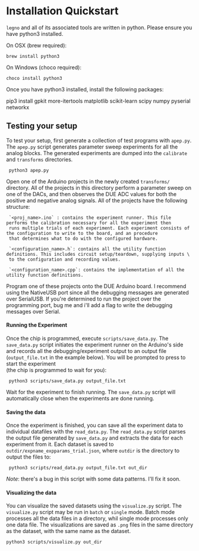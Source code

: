 # Installation Quickstart

`legno` and all of its associated tools are written in python. Please ensure you have python3 installed.

On OSX (brew required):

    brew install python3
  
On Windows (choco required):

    choco install python3
  
Once you have python3 installed, install the following packages:

  pip3 install gpkit more-itertools matplotlib scikit-learn scipy numpy pyserial networkx

## Testing your setup

To test your setup, first generate a collection of test programs with `apep.py`. The `apep.py` script 
generates parameter sweep experiments for all the analog blocks. The generated experiments are dumped into the 
`calibrate` and `transforms` directories.

     python3 apep.py
  
Open one of the Arduino projects in the newly created `transforms/` directory. All of the projects in this directory
perform a parameter sweep on one of the DACs, and then observes the DUE ADC values for both the positive and negative analog
signals. All of the projects have the following structure:

     `<proj_name>.ino` : contains the experiment runner. This file performs the calibration necessary for all the experiment then 
     runs multiple trials of each experiment. Each experiment consists of the configuration to write to the board, and an procedure
     that determines what to do with the configured hardware.
     
     `<configuration_name>.h`: contains all the utility function definitions. This includes circuit setup/teardown, supplying inputs \
     to the configuration and recording values.
     
     `<configuration_name>.cpp`: contains the implementation of all the utility function definitions.
     

Program one of these projects onto the DUE Arduino board. I recommend using the NativeUSB port since all the debugging messages 
are generated over SerialUSB. If you're determined to run the project over the programming port, bug me and i'll add a flag to
write the debugging messages over Serial.

#### Running the Experiment

Once the chip is programmed, execute `scripts/save_data.py`. The `save_data.py` script initiates the experiment runner on the Arduino's side and
records all the debugging/experiment output to an output file (`output_file.txt` in the example below). You will be prompted to press <enter> to start the experiment \
(the chip is programmed to wait for you):

     python3 scripts/save_data.py output_file.txt
     
Wait for the experiment to finish running. The `save_data.py` script will automatically close when the experiments are done running.

#### Saving the data

Once the experiment is finished, you can save all the experiment data to individual datafiles with the `read_data.py`. The `read_data.py` script 
parses the output file generated by `save_data.py` and extracts the data for each experiment from it. Each dataset is saved to 
`outdir/expname_expparams_trial.json`, where `outdir` is the directory to output the files to:

     python3 scripts/read_data.py output_file.txt out_dir

_Note_: there's a bug in this script with some data patterns. I'll fix it soon.

#### Visualizing the data

You can visualize the saved datasets using the `visualize.py` script. The `visualize.py` script may be run in `batch` or `single` mode. Batch
mode processes all the data files in a directory, whil single mode processes only one data file. The visualizations are saved as `.png` files
in the same directory as the dataset, with the same name as the dataset.

    python3 scripts/visualize.py out_dir
    

     
   



